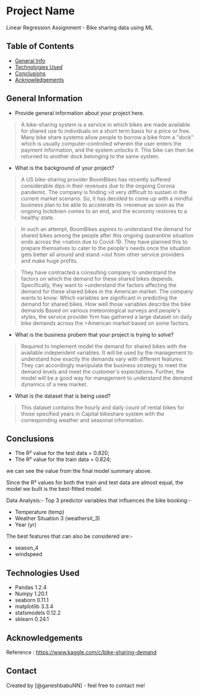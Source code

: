 # Project Name
Linear Regression Assignment - Bike sharing data using ML

## Table of Contents
* [General Info](#general-information)
* [Technologies Used](#technologies-used)
* [Conclusions](#conclusions)
* [Acknowledgements](#acknowledgements)

## General Information
- Provide general information about your project here.
> A bike-sharing system is a service in which bikes are made available for shared use to individuals on a short term basis for a price or free. Many bike share systems allow people to borrow a bike from a "dock" which is usually computer-controlled wherein the user enters the payment information, and the system unlocks it. This bike can then be returned to another dock belonging to the same system.

- What is the background of your project?
>A US bike-sharing provider BoomBikes has recently suffered considerable dips in their revenues due to the ongoing Corona pandemic. The company is finding >it very difficult to sustain in the current market scenario. So, it has decided to come up with a mindful business plan to be able to accelerate its >revenue as soon as the ongoing lockdown comes to an end, and the economy restores to a healthy state.

>In such an attempt, BoomBikes aspires to understand the demand for shared bikes among the people after this ongoing quarantine situation ends across the >nation due to Covid-19. They have planned this to prepare themselves to cater to the people's needs once the situation gets better all around and stand >out from other service providers and make huge profits.

>They have contracted a consulting company to understand the factors on which the demand for these shared bikes depends. Specifically, they want to >understand the factors affecting the demand for these shared bikes in the American market. The company wants to know:
>Which variables are significant in predicting the demand for shared bikes.
>How well those variables describe the bike demands
>Based on various meteorological surveys and people's styles, the service provider firm has gathered a large dataset on daily bike demands across the >American market based on some factors. 

- What is the business probem that your project is trying to solve?

>Required to implement model the demand for shared bikes with the available independent variables. It will be used by the management to understand how exactly the demands vary with different features. They can accordingly manipulate the business strategy to meet the demand levels and meet the customer's expectations. Further, the model will be a good way for management to understand the demand dynamics of a new market.

- What is the dataset that is being used?
>This dataset contains the hourly and daily count of rental bikes for those specified years in Capital bikeshare system with the corresponding weather and seasonal information. 

## Conclusions
<ul>
    <li>The R² value for the test data = 0.820;</li>
    <li>The R² value for the train data = 0.824;</li>
    
</ul>
we can see the value from the final model summary above. 

Since the R² values for both the train and test data are almost equal, the model we built is the best-fitted model.

Data Analysis:-
Top 3 predictor variables that influences the bike booking:- 
<ul>
<li>Temperature (temp)</li>
<li>Weather Situation 3 (weathersit_3)</li>
<li>Year (yr)</li>
</ul>
The best features that can also be considered are:-
<ul>
<li>season_4</li>
<li>windspeed</li> 
</ul>

## Technologies Used
- Pandas 1.2.4
- Numpy 1.20.1
- seaborn 0.11.1
- matplotlib 3.3.4
- statsmodels 0.12.2
- sklearn 0.24.1

## Acknowledgements
Reference : https://www.kaggle.com/c/bike-sharing-demand

## Contact
Created by [@ganeshbabuNN] - feel free to contact me!
